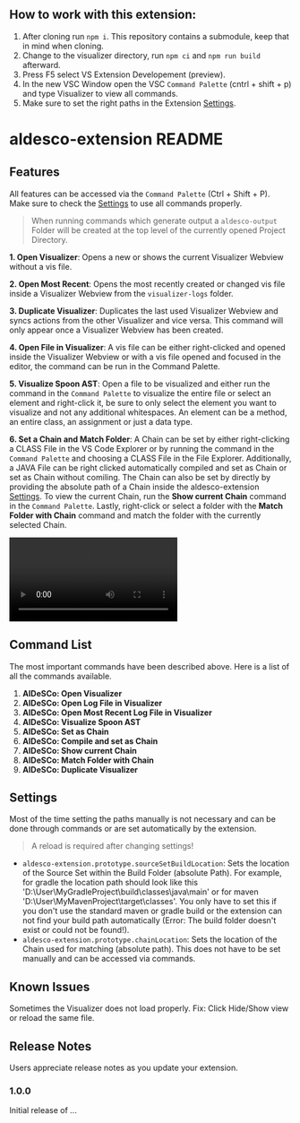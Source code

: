 ## How to work with this extension:

1. After cloning run `npm i`. This repository contains a submodule, keep that in mind when cloning.
2. Change to the visualizer directory, run `npm ci` and `npm run build` afterward.
3. Press F5 select VS Extension Developement (preview).
4. In the new VSC Window open the VSC `Command Palette` (cntrl + shift + p) and type Visualizer to view all commands.
5. Make sure to set the right paths in the Extension [Settings](#settings).

# aldesco-extension README

## Features

All features can be accessed via the `Command Palette` (Ctrl + Shift + P). Make sure to check the [Settings](#settings) to use all commands properly.

> When running commands which generate output a `aldesco-output` Folder will be created at the top level of the currently opened Project Directory.

**1. Open Visualizer**: Opens a new or shows the current Visualizer Webview without a vis file.

**2. Open Most Recent**: Opens the most recently created or changed vis file inside a Visualizer Webview from the `visualizer-logs` folder.

**3. Duplicate Visualizer**: Duplicates the last used Visualizer Webview and syncs actions from the other Visualizer and vice versa. This command will only appear once a Visualizer Webview has been created.

**4. Open File in Visualizer**: A vis file can be either right-clicked and opened inside the Visualizer Webview or with a vis file opened and focused in the editor, the command can be run in the Command Palette.

**5. Visualize Spoon AST**: Open a file to be visualized and either run the command in the `Command Palette` to visualize the entire file or select an element and right-click it, be sure to only select the element you want to visualize and not any additional whitespaces. An element can be a method, an entire class, an assignment or just a data type.

**6. Set a Chain and Match Folder**: A Chain can be set by either right-clicking a CLASS File in the VS Code Explorer or by running the command in the `Command Palette` and choosing a CLASS File in the File Explorer. Additionally, a JAVA File can be right clicked automatically compiled and set as Chain or set as Chain without comiling. The Chain can also be set by directly by providing the absolute path of a Chain inside the aldesco-extension [Settings](#settings). To view the current Chain, run the **Show current Chain** command in the `Command Palette`. Lastly, right-click or select a folder with the **Match Folder with Chain** command and match the folder with the currently selected Chain.

![Set Chain and Match Folder](media/match_feature.mp4)

## Command List
The most important commands have been described above. Here is a list of all the commands available.

1. **AlDeSCo: Open Visualizer**
2. **AlDeSCo: Open Log File in Visualizer**
3. **AlDeSCo: Open Most Recent Log File in Visualizer**
4. **AlDeSCo: Visualize Spoon AST**
5. **AlDeSCo: Set as Chain**
6. **AlDeSCo: Compile and set as Chain**
7. **AlDeSCo: Show current Chain**
8. **AlDeSCo: Match Folder with Chain**
9. **AlDeSCo: Duplicate Visualizer**

<Requirements>

## Settings

Most of the time setting the paths manually is not necessary and can be done through commands or are set automatically by the extension.

> A reload is required after changing settings! 

- `aldesco-extension.prototype.sourceSetBuildLocation`: Sets the location of the Source Set within the Build Folder (absolute Path). For example, for gradle the location path should look like this 'D:\User\MyGradleProject\build\classes\java\main' or for maven 'D:\User\MyMavenProject\target\classes'. You only have to set this if you don't use the standard maven or gradle build or the extension can not find your build path automatically (Error: The build folder doesn't exist or could not be found!). 
- `aldesco-extension.prototype.chainLocation`: Sets the location of the Chain used for matching (absolute path). This does not have to be set manually and can be accessed via commands.


## Known Issues

Sometimes the Visualizer does not load properly.
Fix: Click Hide/Show view or reload the same file.

## Release Notes

Users appreciate release notes as you update your extension.

### 1.0.0

Initial release of ...
